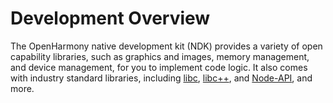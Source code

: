 # Development Overview


The OpenHarmony native development kit (NDK) provides a variety of open capability libraries, such as graphics and images, memory management, and device management, for you to implement code logic. It also comes with industry standard libraries, including [libc](../reference/native-lib/third_party_libc/musl.md), [libc++](../reference/native-lib/third_party_libc/cpp.md), and [Node-API](napi-introduction.md), and more.
